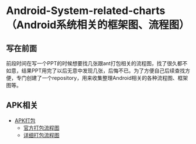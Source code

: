 # Android-System-related-charts（Android系统相关的框架图、流程图）

## 写在前面

前段时间在写一个PPT的时候想要找几张跟ant打包相关的流程图，找了很久都不如意，结果PPT用完了以后无意中发现几张，后悔不已。为了方便自己后续查找方便，专门创建了一个repository，用来收集整理Android相关的各种流程图、框架图等。

## APK相关

* [APK打包](#语言无关类)
  * [官方打包流程图](./apk/README.md#官方打包流程图)
  * [详细打包流程图](./apk/README.md#详细打包流程图)

